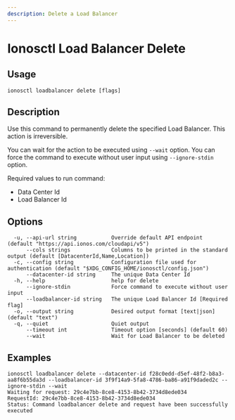 ```yaml
---
description: Delete a Load Balancer
---
```


# Ionosctl Load Balancer Delete

## Usage

```text
ionosctl loadbalancer delete [flags]
```

## Description

Use this command to permanently delete the specified Load Balancer. This action is irreversible.

You can wait for the action to be executed using `--wait` option. You can force the command to execute without user input using `--ignore-stdin` option.

Required values to run command:

* Data Center Id
* Load Balancer Id

## Options

```text
  -u, --api-url string           Override default API endpoint (default "https://api.ionos.com/cloudapi/v5")
      --cols strings             Columns to be printed in the standard output (default [DatacenterId,Name,Location])
  -c, --config string            Configuration file used for authentication (default "$XDG_CONFIG_HOME/ionosctl/config.json")
      --datacenter-id string     The unique Data Center Id
  -h, --help                     help for delete
      --ignore-stdin             Force command to execute without user input
      --loadbalancer-id string   The unique Load Balancer Id [Required flag]
  -o, --output string            Desired output format [text|json] (default "text")
  -q, --quiet                    Quiet output
      --timeout int              Timeout option [seconds] (default 60)
      --wait                     Wait for Load Balancer to be deleted
```

## Examples

```text
ionosctl loadbalancer delete --datacenter-id f28c0edd-d5ef-48f2-b8a3-aa8f6b55da3d --loadbalancer-id 3f9f14a9-5fa8-4786-ba86-a91f9daded2c --ignore-stdin --wait 
Waiting for request: 29c4e7bb-8ce8-4153-8b42-3734d8ede034
RequestId: 29c4e7bb-8ce8-4153-8b42-3734d8ede034
Status: Command loadbalancer delete and request have been successfully executed
```

